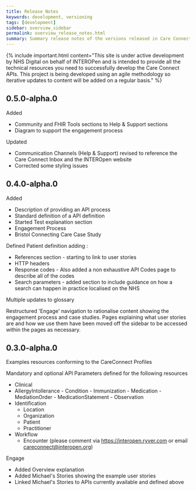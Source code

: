```yaml
---
title: Release Notes
keywords: development, versioning
tags: [development]
sidebar: overview_sidebar
permalink: overview_release_notes.html
summary: Summary release notes of the versions released in Care Connect API Implementation Guide
---
```


{% include important.html content="This site is under active development by NHS Digital on behalf of INTEROPen and is intended to provide all the technical resources you need to successfully develop the Care Connect APIs. This project is being developed using an agile methodology so iterative updates to content will be added on a regular basis." %}

## 0.5.0-alpha.0 ##

Added
- Community and FHIR Tools sections to Help & Support sections
- Diagram to support the engagement process

Updated
- Communication Channels (Help & Support) revised to reference the Care Connect Inbox and the INTEROpen website
- Corrected some styling issues

## 0.4.0-alpha.0 ##

Added 
- Description of providing an API process
- Standard definition of a API definition
- Started Test explanation section
- Engagement Process
- Bristol Connecting Care Case Study

Defined Patient definition adding :
- References section - starting to link to user stories
- HTTP headers 
- Response codes - Also added a non exhaustive API Codes page to describe all of the codes
- Search parameters - added section to include guidance on how a search can happen in practice localised on the NHS

Multiple updates to glossary

Restructured 'Engage' navigation to rationalise content showing the engagement process and case studies. Pages explaining what user stories are and how we use them have been moved off the sidebar to be accessed within the pages as necessary.

## 0.3.0-alpha.0 ##

Examples resources conforming to the CareConnect Profiles

Mandatory and optional API Parameters defined for the following resources
  - Clinical    
   - AllergyIntollerance
    - Condition
    - Immunization
    - Medication
    - MediationOrder
    - MedicationStatement
    - Observation
- Identification
    - Location
    - Organization
    - Patient
    - Practitioner
- Workflow
    - Encounter
(please comment via https://interopen.ryver.com or email careconnect@interopen.org)

Engage
- Added Overview explanation
- Added Michael's Stories showing the example user stories
- Linked Michael's Stories to APIs currently available and defined above

